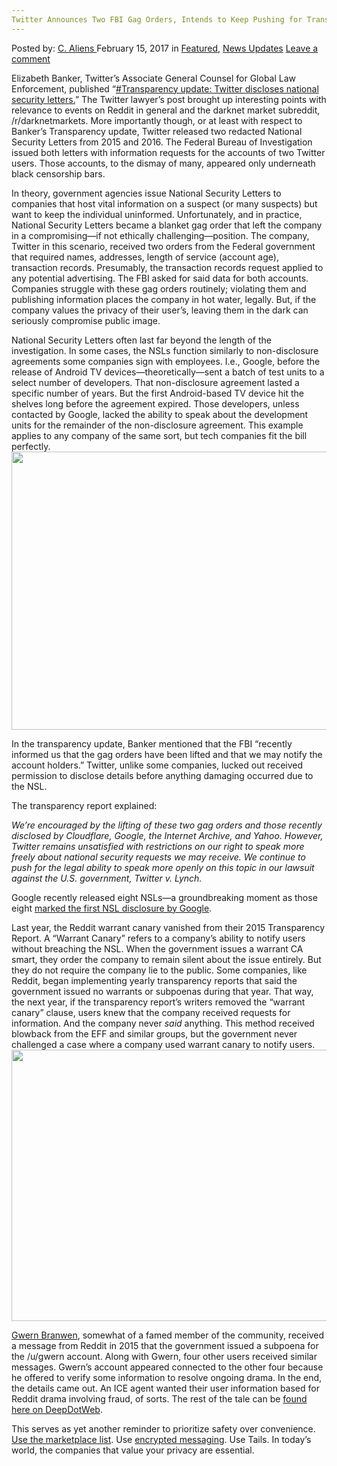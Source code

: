 ```yaml
---
Twitter Announces Two FBI Gag Orders, Intends to Keep Pushing for Transparency
---
```

<article class="post-listing post-18134 post type-post status-publish format-standard has-post-thumbnail hentry category-deepdot-news category-news-updates tag-announces tag-fbi tag-gag tag-intends tag-orders tag-pushing tag-transparency tag-twitter">
    <div class="post-inner">
    <p class="post-meta">
    <span>Posted by: <a href="https://www.deepdotweb.com/author/caliens/" title="">C. Aliens </a></span>
    <span>February 15, 2017</span>
    <span>in <a href="https://www.deepdotweb.com/category/deepdot-news/" rel="category tag">Featured</a>, <a href="https://www.deepdotweb.com/category/news-updates/" rel="category tag">News Updates</a></span>
    <span><a href="https://www.deepdotweb.com/2017/02/15/twitter-announces-two-fbi-gag-orders-intends-keep-pushing-transparency/#respond">Leave a comment</a></span>
    </p>
    <div class="clear"></div>
    <div class="entry">
    <p>Elizabeth Banker, Twitter’s Associate General Counsel for Global Law Enforcement, published “<a href="https://blog.twitter.com/2017/transparency-update-twitter-discloses-national-security-letters">#Transparency update: Twitter discloses national security letters.</a>” The Twitter lawyer’s post brought up interesting points with relevance to events on Reddit in general and the darknet market subreddit, /r/darknetmarkets. More importantly though, or at least with respect to Banker’s Transparency update, Twitter released two redacted National Security Letters from 2015 and 2016. The Federal Bureau of Investigation issued both letters with information requests for the accounts of two Twitter users. Those accounts, to the dismay of many, appeared only underneath black censorship bars.</p>
    <p>In theory, government agencies issue National Security Letters to companies that host vital information on a suspect (or many suspects) but want to keep the individual uninformed. Unfortunately, and in practice, National Security Letters became a blanket gag order that left the company in a compromising—if not ethically challenging—position. The company, Twitter in this scenario, received two orders from the Federal government that required names, addresses, length of service (account age), transaction records. Presumably, the transaction records request applied to any potential advertising. The FBI asked for said data for both accounts. Companies struggle with these gag orders routinely; violating them and publishing information places the company in hot water, legally. But, if the company values the privacy of their user’s, leaving them in the dark can seriously compromise public image.</p>
    <p>National Security Letters often last far beyond the length of the investigation. In some cases, the NSLs function similarly to non-disclosure agreements some companies sign with employees. I.e., Google, before the release of Android TV devices—theoretically—sent a batch of test units to a select number of developers. That non-disclosure agreement lasted a specific number of years. But the first Android-based TV device hit the shelves long before the agreement expired. Those developers, unless contacted by Google, lacked the ability to speak about the development units for the remainder of the non-disclosure agreement. This example applies to any company of the same sort, but tech companies fit the bill perfectly. <img class="wp-image-18140 aligncenter" src="https://www.deepdotweb.com/wp-content/uploads/2017/02/word-image-12.png" width="791" height="445" srcset="https://www.deepdotweb.com/wp-content/uploads/2017/02/word-image-12.png 1429w, https://www.deepdotweb.com/wp-content/uploads/2017/02/word-image-12-300x169.png 300w, https://www.deepdotweb.com/wp-content/uploads/2017/02/word-image-12-1024x576.png 1024w" sizes="(max-width: 791px) 100vw, 791px"/></p>
    <p>In the transparency update, Banker mentioned that the FBI &#8220;recently informed us that the gag orders have been lifted and that we may notify the account holders.&#8221; Twitter, unlike some companies, lucked out received permission to disclose details before anything damaging occurred due to the NSL.</p>
    <p>The transparency report explained:</p>
    <p><em>We’re encouraged by the lifting of these two gag orders and those recently disclosed by Cloudflare, Google, the Internet Archive, and Yahoo. However, Twitter remains unsatisfied with restrictions on our right to speak more freely about national security requests we may receive. We continue to push for the legal ability to speak more openly on this topic in our lawsuit against the U.S. government, Twitter v. Lynch.</em></p>
    <p>Google recently released eight NSLs—a groundbreaking moment as those eight <a href="http://venturebeat.com/2017/01/27/twitter-shares-2-redacted-national-security-letters-from-the-fbi/">marked the first NSL disclosure by Google</a>.</p>
    <p>Last year, the Reddit warrant canary vanished from their 2015 Transparency Report. A “Warrant Canary” refers to a company’s ability to notify users without breaching the NSL. When the government issues a warrant CA smart, they order the company to remain silent about the issue entirely. But they do not require the company lie to the public. Some companies, like Reddit, began implementing yearly transparency reports that said the government issued no warrants or subpoenas during that year. That way, the next year, if the transparency report’s writers removed the &#8220;warrant canary&#8221; clause, users knew that the company received requests for information. And the company never <em>said</em> anything. This method received blowback from the EFF and similar groups, but the government never challenged a case where a company used warrant canary to notify users. <img class="wp-image-18141 aligncenter" src="https://www.deepdotweb.com/wp-content/uploads/2017/02/word-image-13.png" width="749" height="434" srcset="https://www.deepdotweb.com/wp-content/uploads/2017/02/word-image-13.png 1387w, https://www.deepdotweb.com/wp-content/uploads/2017/02/word-image-13-300x174.png 300w, https://www.deepdotweb.com/wp-content/uploads/2017/02/word-image-13-1024x594.png 1024w" sizes="(max-width: 749px) 100vw, 749px"/></p>
    <p><a href="https://www.deepdotweb.com/?s=Gwern">Gwern Branwen</a>, somewhat of a famed member of the community, received a message from Reddit in 2015 that the government issued a subpoena for the /u/gwern account. Along with Gwern, four other users received similar messages. Gwern&#8217;s account appeared connected to the other four because he offered to verify some information to resolve ongoing drama. In the end, the details came out. An ICE agent wanted their user information based for Reddit drama involving fraud, of sorts. The rest of the tale can be <a href="https://www.deepdotweb.com/2015/03/30/psa-5-reddit-accounts-subpoenaed-by-ice/">found here on DeepDotWeb</a>.</p>
    <p>This serves as yet another reminder to prioritize safety over convenience. <a href="https://www.deepdotweb.com/marketplace-directory/categories/top-markets/">Use the marketplace list</a>. Use <a href="https://www.deepdotweb.com/2016/10/11/grand-jury-requests-signal-user-data-essentially-receives-nothing/">encrypted messaging</a>. Use Tails. In today&#8217;s world, the companies that value your privacy are essential.</p>
    </div>
    <span style="display:none"><a href="https://www.deepdotweb.com/tag/announces/" rel="tag">announces</a> <a href="https://www.deepdotweb.com/tag/fbi/" rel="tag">fbi</a> <a href="https://www.deepdotweb.com/tag/gag/" rel="tag">gag</a> <a href="https://www.deepdotweb.com/tag/intends/" rel="tag">intends</a> <a href="https://www.deepdotweb.com/tag/orders/" rel="tag">orders</a> <a href="https://www.deepdotweb.com/tag/pushing/" rel="tag">pushing</a> <a href="https://www.deepdotweb.com/tag/transparency/" rel="tag">transparency</a> <a href="https://www.deepdotweb.com/tag/twitter/" rel="tag">twitter</a></span> <span style="display:none" class="updated">2017-02-15</span>
    <div style="display:none" class="vcard author" itemprop="author" itemscope itemtype="http://schema.org/Person"><strong class="fn" itemprop="name"><a href="https://www.deepdotweb.com/author/caliens/" title="Posts by C. Aliens" rel="author">C. Aliens</a></strong></div>
    </div>
</article>

